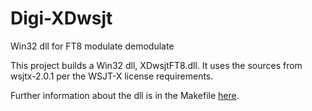 # Digi-XDwsjt
Win32 dll for FT8 modulate demodulate

This project builds a Win32 dll, XDwsjtFT8.dll. It uses the sources from wsjtx-2.0.1 per the WSJT-X license requirements.

Further information about the dll is in the Makefile <a href="Makefile">here</a>.
